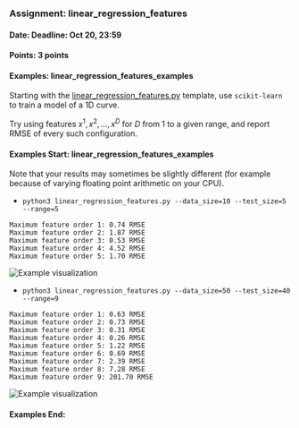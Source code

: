 ### Assignment: linear_regression_features
#### Date: Deadline: Oct 20, 23:59
#### Points: 3 points
#### Examples: linear_regression_features_examples

Starting with the
[linear_regression_features.py](https://github.com/ufal/npfl129/tree/past-2021/labs/01/linear_regression_features.py)
template, use `scikit-learn` to train a model of a 1D curve.

Try using features $x^1, x^2, …, x^D$ for $D$ from 1 to a given range, and
report RMSE of every such configuration.

#### Examples Start: linear_regression_features_examples
Note that your results may sometimes be slightly different (for example because of varying floating point arithmetic on your CPU).
- `python3 linear_regression_features.py --data_size=10 --test_size=5 --range=5`
```
Maximum feature order 1: 0.74 RMSE
Maximum feature order 2: 1.87 RMSE
Maximum feature order 3: 0.53 RMSE
Maximum feature order 4: 4.52 RMSE
Maximum feature order 5: 1.70 RMSE
```
![Example visualization](//ufal.mff.cuni.cz/~straka/courses/npfl129/2021/tasks/figures/linear_regression_features_1.svgz)
- `python3 linear_regression_features.py --data_size=50 --test_size=40 --range=9`
```
Maximum feature order 1: 0.63 RMSE
Maximum feature order 2: 0.73 RMSE
Maximum feature order 3: 0.31 RMSE
Maximum feature order 4: 0.26 RMSE
Maximum feature order 5: 1.22 RMSE
Maximum feature order 6: 0.69 RMSE
Maximum feature order 7: 2.39 RMSE
Maximum feature order 8: 7.28 RMSE
Maximum feature order 9: 201.70 RMSE
```
![Example visualization](//ufal.mff.cuni.cz/~straka/courses/npfl129/2021/tasks/figures/linear_regression_features_2.svgz)
#### Examples End:

